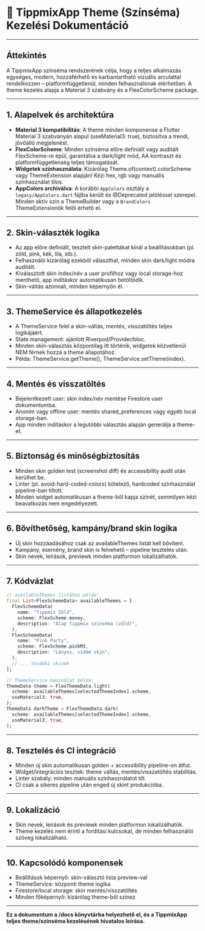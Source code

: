 # 🎨 TippmixApp Theme (Színséma) Kezelési Dokumentáció

---

## Áttekintés
A TippmixApp színséma rendszerének célja, hogy a teljes alkalmazás egységes, modern, hozzáférhető és karbantartható vizuális arculattal rendelkezzen – platformfüggetlenül, minden felhasználónak elérhetően. A theme kezelés alapja a Material 3 szabvány és a FlexColorScheme package.

---

## 1. **Alapelvek és architektúra**
- **Material 3 kompatibilitás**: A theme minden komponense a Flutter Material 3 szabványán alapul (useMaterial3: true), biztosítva a trendi, jövőálló megjelenést.
- **FlexColorScheme**: Minden színséma előre definiált vagy auditált FlexScheme-re épül, garantálva a dark/light mód, AA kontraszt és platformfüggetlenség teljes támogatását.
- **Widgetek színhasználata**: Kizárólag Theme.of(context).colorScheme vagy ThemeExtension alapján! Kézi hex, rgb vagy manuális színhasználat tilos.
- **AppColors archiválva**: A korábbi `AppColors` osztály a `legacy/AppColors.dart`
  fájlba került és @Deprecated jelöléssel szerepel. Minden aktív szín a ThemeBuilder
  vagy a `BrandColors` ThemeExtensionök felől érhető el.

---

## 2. **Skin-választék logika**
- Az app előre definiált, tesztelt skin-palettákat kínál a beállításokban (pl. zöld, pink, kék, lila, stb.).
- Felhasználó kizárólag ezekből választhat, minden skin dark/light módra auditált.
- Kiválasztott skin index/név a user profilhoz vagy local storage-hoz menthető, app indításkor automatikusan betöltődik.
- Skin-váltás azonnali, minden képernyőn él.

---

## 3. **ThemeService és állapotkezelés**
- A ThemeService felel a skin-váltás, mentés, visszatöltés teljes logikájáért.
- State management: ajánlott Riverpod/Provider/bloc.
- Minden skin-választás központilag itt történik, widgetek közvetlenül NEM férnek hozzá a theme állapotához.
- Példa: ThemeService.getTheme(), ThemeService.setTheme(index).

---

## 4. **Mentés és visszatöltés**
- Bejelentkezett user: skin index/név mentése Firestore user dokumentumba.
- Anonim vagy offline user: mentés shared_preferences vagy egyéb local storage-ban.
- App minden indításkor a legutóbbi választás alapján generálja a theme-et.

---

## 5. **Biztonság és minőségbiztosítás**
- Minden skin golden test (screenshot diff) és accessibility audit után kerülhet be.
- Linter (pl. avoid-hard-coded-colors) kötelező, hardcoded színhasználat pipeline-ban tiltott.
- Minden widget automatikusan a theme-ből kapja színét, semmilyen kézi beavatkozás nem engedélyezett.

---

## 6. **Bővíthetőség, kampány/brand skin logika**
- Új skin hozzáadásához csak az availableThemes listát kell bővíteni.
- Kampány, esemény, brand skin is felvehető – pipeline tesztelés után.
- Skin nevek, leírások, previewk minden platformon lokalizálhatók.

---

## 7. **Kódvázlat**
```dart
// availableThemes listához példa:
final List<FlexSchemeData> availableThemes = [
  FlexSchemeData(
    name: "Tippmix Zöld",
    scheme: FlexScheme.money,
    description: "Alap Tippmix színséma (zöld)",
  ),
  FlexSchemeData(
    name: "Pink Party",
    scheme: FlexScheme.pinkM3,
    description: "Lányos, vidám skin",
  ),
  // ... további skinek
];

// ThemeService használat példa:
ThemeData theme = FlexThemeData.light(
  scheme: availableThemes[selectedThemeIndex].scheme,
  useMaterial3: true,
);
ThemeData darkTheme = FlexThemeData.dark(
  scheme: availableThemes[selectedThemeIndex].scheme,
  useMaterial3: true,
);
```
---

## 8. **Tesztelés és CI integráció**
- Minden új skin automatikusan golden + accessibility pipeline-on átfut.
- Widget/integrációs tesztek: theme váltás, mentés/visszatöltés stabilitás.
- Linter szabály: minden manuális színhasználatot tilt.
- CI csak a sikeres pipeline után enged új skint produkcióba.

---

## 9. **Lokalizáció**
- Skin nevek, leírások és previewk minden platformon lokalizálhatók.
- Theme kezelés nem érinti a fordítási kulcsokat, de minden felhasználói szöveg lokalizálható.

---

## 10. **Kapcsolódó komponensek**
- Beállítások képernyő: skin-választó lista preview-val
- ThemeService: központi theme logika
- Firestore/local storage: skin mentés/visszatöltés
- Minden főképernyő: kizárólag theme-ből színez

---

**Ez a dokumentum a /docs könyvtárba helyezhető el, és a TippmixApp teljes theme/színséma kezelésének hivatalos leírása.**

